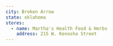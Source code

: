 ```yaml
---
city: Broken Arrow
state: oklahoma
stores:
  - name: Martha's Health Food & Herbs
    address: 215 W. Kenosha Street
---
```

